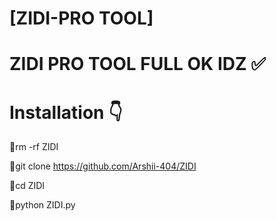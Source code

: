 #     [ZIDI-PRO TOOL]

# ZIDI PRO TOOL FULL OK IDZ ✅

# Installation 👇
🔰rm -rf ZIDI

🔰git clone https://github.com/Arshii-404/ZIDI

🔰cd ZIDI

🔰python ZIDI.py


